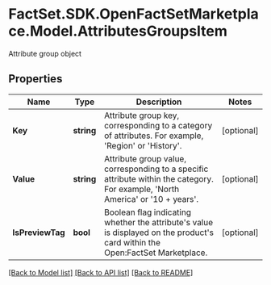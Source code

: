 # FactSet.SDK.OpenFactSetMarketplace.Model.AttributesGroupsItem
Attribute group object

## Properties

Name | Type | Description | Notes
------------ | ------------- | ------------- | -------------
**Key** | **string** | Attribute group key, corresponding to a category of attributes. For example, &#39;Region&#39; or &#39;History&#39;. | [optional] 
**Value** | **string** | Attribute group value, corresponding to a specific attribute within the category. For example, &#39;North America&#39; or &#39;10 + years&#39;. | [optional] 
**IsPreviewTag** | **bool** | Boolean flag indicating whether the attribute&#39;s value is displayed on the product&#39;s card within the Open:FactSet Marketplace. | [optional] 

[[Back to Model list]](../README.md#documentation-for-models) [[Back to API list]](../README.md#documentation-for-api-endpoints) [[Back to README]](../README.md)

